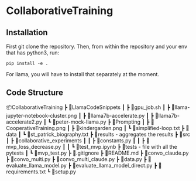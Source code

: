 # CollaborativeTraining

## Installation
First git clone the repository.
Then, from within the repository and your env that has python3, run:
```
pip install -e .
```


For llama, you will have to install that separately at the moment.

## Code Structure
📦CollaborativeTraining
 ┣ 📂LlamaCodeSnippets
 ┃ ┣ 📜gpu_job.sh
 ┃ ┣ 📜llama-jupyter-notebook-cluster.png
 ┃ ┣ 📜llama7b-accelerate.py
 ┃ ┣ 📜llama7b-accelerate2.py
 ┃ ┗ 📜peter-mock-llama.py
 ┣ 📂Prompting
 ┃ ┣ 📜CooperativeTraining.png
 ┃ ┣ 📜kindergarden.png
 ┃ ┗ 📜simplified-loop.txt
 ┣ 📂data
 ┃ ┗ 📜st_patrick_biography.txt
 ┣ 📂results - aggregates the results
 ┣ 📂src
 ┃ ┣ 📂collaborative_experiments
 ┃ ┃ ┣ 📜constants.py
 ┃ ┃ ┣ 📜mvp_loss_decrease.py
 ┃ ┃ ┗ 📜test_mvp.ipynb
 ┣ 📂tests - file with all the pytests
 ┃ ┗ 📜mvp_test.py
 ┣ 📜.gitignore
 ┣ 📜README.md
 ┣ 📜convo_claude.py
 ┣ 📜convo_multi.py
 ┣ 📜convo_multi_claude.py
 ┣ 📜data.py
 ┣ 📜evaluate_llama_model.py
 ┣ 📜evaluate_llama_model_direct.py
 ┣ 📜requirements.txt
 ┗ 📜setup.py
